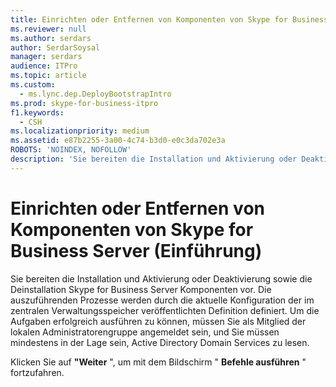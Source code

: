 ```yaml
---
title: Einrichten oder Entfernen von Komponenten von Skype for Business Server (Einführung)
ms.reviewer: null
ms.author: serdars
author: SerdarSoysal
manager: serdars
audience: ITPro
ms.topic: article
ms.custom:
  - ms.lync.dep.DeployBootstrapIntro
ms.prod: skype-for-business-itpro
f1.keywords:
  - CSH
ms.localizationpriority: medium
ms.assetid: e87b2255-3a00-4c74-b3d0-e0c3da702e3a
ROBOTS: 'NOINDEX, NOFOLLOW'
description: 'Sie bereiten die Installation und Aktivierung oder Deaktivierung sowie die Deinstallation Skype for Business Server Komponenten vor. Die auszuführenden Prozesse werden durch die aktuelle Konfiguration der im zentralen Verwaltungsspeicher veröffentlichten Definition definiert. Um die Aufgaben erfolgreich ausführen zu können, müssen Sie als Mitglied der lokalen Administratorengruppe angemeldet sein, und Sie müssen mindestens in der Lage sein, Active Directory Domain Services zu lesen.'
---
```


# <a name="setup-or-remove-skype-for-business-server-components-intro"></a>Einrichten oder Entfernen von Komponenten von Skype for Business Server (Einführung)
 
Sie bereiten die Installation und Aktivierung oder Deaktivierung sowie die Deinstallation Skype for Business Server Komponenten vor. Die auszuführenden Prozesse werden durch die aktuelle Konfiguration der im zentralen Verwaltungsspeicher veröffentlichten Definition definiert. Um die Aufgaben erfolgreich ausführen zu können, müssen Sie als Mitglied der lokalen Administratorengruppe angemeldet sein, und Sie müssen mindestens in der Lage sein, Active Directory Domain Services zu lesen.
  
Klicken Sie auf **"Weiter** ", um mit dem Bildschirm " **Befehle ausführen** " fortzufahren.
  

